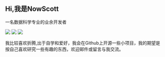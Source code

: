 ## Hi,我是NowScott
一名数据科学专业的业余开发者

![](http://github-profile-summary-cards.vercel.app/api/cards/profile-details?username=NowScott&theme=github)
![](http://github-profile-summary-cards.vercel.app/api/cards/most-commit-language?username=NowScott&theme=github)
![](http://github-profile-summary-cards.vercel.app/api/cards/productive-time?username=NowScott&theme=github&utcOffset=8)

我比较喜欢折腾,出于自学和爱好，我会在Github上开源一些小项目，我的期望是按自己喜欢研究一些有趣的东西，欢迎邮件或留言与我交流。

